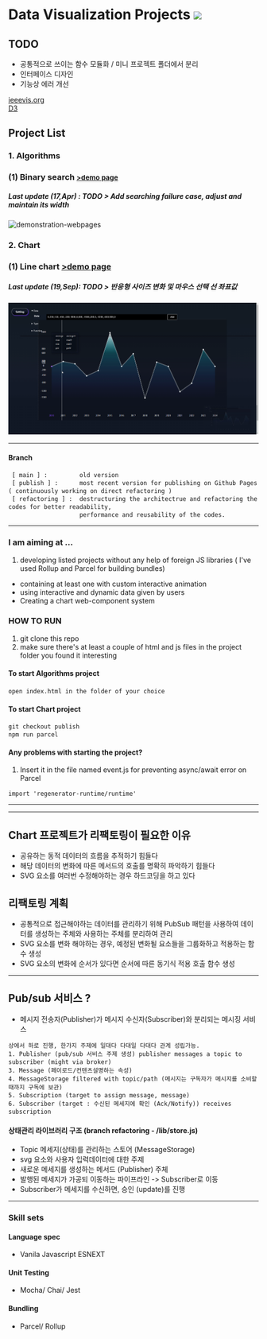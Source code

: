 
# Data Visualization Projects <a href="https://hits.seeyoufarm.com"><img width="100" src="https://hits.seeyoufarm.com/api/count/incr/badge.svg?url=https%3A%2F%2Fgithub.com%2Fpikpokjeon%2FJS-Data-Visualization-Project&count_bg=%23FFAD0F&title_bg=%23555555&icon=&icon_color=%23984040&title=%EB%B0%A9%EB%AC%B8%EC%9E%90&edge_flat=true"/></a>

## TODO
- 공통적으로 쓰이는 함수 모듈화 / 미니 프로젝트 폴더에서 분리
- 인터페이스 디자인
- 기능상 에러 개선

[ieeevis.org](http://ieeevis.org/year/2021/info/papers-sessions) <br />
[D3](https://github.com/d3)
## Project List

### 1. Algorithms 
### (1) Binary search <small><a href="https://pikpokjeon.github.io/JS-Data-Visualization-Project/Algorithms/binarySearch.html">>demo page</a></small> <br />
##### Last update (17,Apr) : TODO > Add searching failure case, adjust and maintain its width

![demonstration-webpages](https://github.com/pikpokjeon/JS-Data-Visualization-Project/blob/main/bs.gif)

### 2. Chart 
### (1) Line chart <a href="https://pikpokjeon.github.io/JS-Data-Visualization-Project/"> >demo page</a>

##### Last update (19,Sep): TODO > 반응형 사이즈 변화 및 마우스 선택 선 좌표값 

![demonstration-webpages](https://github.com/pikpokjeon/JS-Data-Visualization-Project/blob/publish/linechart.gif)



---

#### Branch
```
 [ main ] :         old version
 [ publish ] :      most recent version for publishing on Github Pages ( continuously working on direct refactoring )
 [ refactoring ] :  destructuring the architectrue and refactoring the codes for better readability, 
                    performance and reusability of the codes.
```
---
### I am aiming at ... 
1. developing listed projects without any help of foreign JS libraries ( I've used Rollup and Parcel for building bundles)
- containing at least one with custom interactive animation 
- using interactive and dynamic data given by users 
- Creating a chart web-component system

### HOW TO RUN 
1. git clone this repo
2. make sure there's at least a couple of html and js files in the project folder you found it interesting <br />
#### To start Algorithms project
```
open index.html in the folder of your choice
```
#### To start Chart project
```
git checkout publish
npm run parcel
```
#### Any problems with starting the project?
1. Insert it in the file named event.js for preventing async/await error on Parcel
```
import 'regenerator-runtime/runtime' 

```
---



--- 




## Chart 프로젝트가 리팩토링이 필요한 이유
- 공유하는 동적 데이터의 흐름을 추적하기 힘들다
- 해당 데이터의 변화에 따른 메서드의 호출를 명확히 파악하기 힘들다
- SVG 요소를 여러번 수정해야하는 경우 하드코딩을 하고 있다

## 리팩토링 계획
- 공통적으로 접근해야하는 데이터를 관리하기 위해 PubSub 패턴을 사용하여 데이터를 생성하는 주체와 사용하는 주체를 분리하여 관리
- SVG 요소를 변화 해야하는 경우, 예정된 변화될 요소들을 그룹화하고 적용하는 함수 생성
- SVG 요소의 변화에 순서가 있다면 순서에 따른 동기식 적용 호출 함수 생성


---
## Pub/sub 서비스 ? 
- 메시지 전송자(Publisher)가 메시지 수신자(Subscriber)와 분리되는 메시징 서비스
```
상에서 하로 진행, 한가지 주제에 일대다 다대일 다대다 관계 성립가능.
1. Publisher (pub/sub 서비스 주제 생성) publisher messages a topic to  subscriber (might via broker)
3. Message (페이로드/컨텐츠설명하는 속성) 
4. MessageStorage filtered with topic/path (메시지는 구독자가 메시지를 소비할 때까지 구독에 보관)
5. Subscription (target to assign message, message)
6. Subscriber (target : 수신된 메세지에 확인 (Ack/Notify)) receives subscription 
```
#### 상태관리 라이브러리 구조 (branch refactoring - /lib/store.js)
- Topic 메세지(상태)를 관리하는 스토어 (MessageStorage)
- svg 요소와 사용자 입력데이터에 대한 주제
- 새로운 메세지를 생성하는 메서드 (Publisher) 주체
- 발행된 메세지가 가공되 이동하는 파이프라인 ->  Subscriber로 이동
- Subscriber가 메세지를 수신하면, 승인 (update)를 진행


---

### Skill sets
#### Language spec
- Vanila Javascript ESNEXT
#### Unit Testing
- Mocha/ Chai/ Jest
#### Bundling
- Parcel/ Rollup
